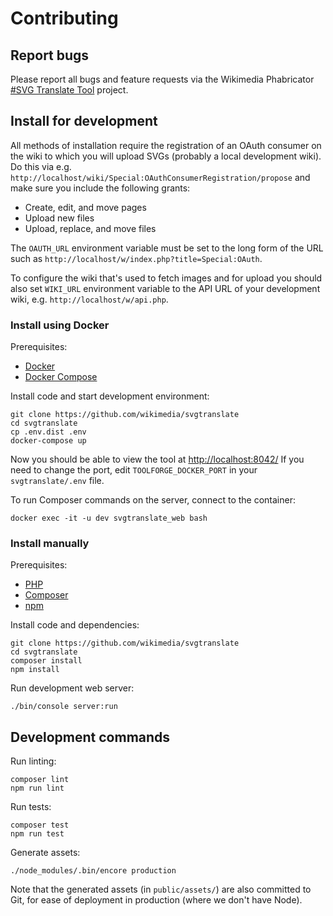 Contributing
============

## Report bugs

Please report all bugs and feature requests
via the Wikimedia Phabricator
[#SVG Translate Tool](https://phabricator.wikimedia.org/tag/svg_translate_tool/)
project.

## Install for development

All methods of installation require the registration of an OAuth consumer
on the wiki to which you will upload SVGs (probably a local development wiki).
Do this via e.g. `http://localhost/wiki/Special:OAuthConsumerRegistration/propose`
and make sure you include the following grants:

* Create, edit, and move pages
* Upload new files
* Upload, replace, and move files

The `OAUTH_URL` environment variable must be set to the long form of the URL
such as `http://localhost/w/index.php?title=Special:OAuth`.

To configure the wiki that's used to fetch images and for upload
you should also set `WIKI_URL` environment variable
to the API URL of your development wiki, e.g. `http://localhost/w/api.php`.

### Install using Docker

Prerequisites: 

* [Docker](https://www.docker.com/)
* [Docker Compose](https://docs.docker.com/compose/install/)

Install code and start development environment:

```
git clone https://github.com/wikimedia/svgtranslate
cd svgtranslate
cp .env.dist .env
docker-compose up
```

Now you should be able to view the tool at [http://localhost:8042/](http://localhost:8042/)
If you need to change the port, edit `TOOLFORGE_DOCKER_PORT` in your `svgtranslate/.env` file.

To run Composer commands on the server, connect to the container:

    docker exec -it -u dev svgtranslate_web bash

### Install manually

Prerequisites:

* [PHP](https://www.php.net/)
* [Composer](https://getcomposer.org/)
* [npm](https://www.npmjs.com/)

Install code and dependencies:

```
git clone https://github.com/wikimedia/svgtranslate
cd svgtranslate
composer install
npm install
```

Run development web server:

    ./bin/console server:run

## Development commands

Run linting:

    composer lint
    npm run lint

Run tests:

    composer test
    npm run test

Generate assets:

    ./node_modules/.bin/encore production

Note that the generated assets (in `public/assets/`) are also committed to Git,
for ease of deployment in production (where we don't have Node).
